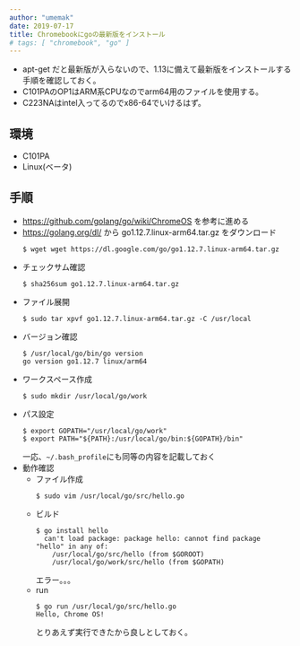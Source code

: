```yaml
---
author: "umemak"
date: 2019-07-17
title: Chromebookにgoの最新版をインストール
# tags: [ "chromebook", "go" ]
---
```


* apt-get だと最新版が入らないので、1.13に備えて最新版をインストールする手順を確認しておく。
* C101PAのOP1はARM系CPUなのでarm64用のファイルを使用する。
* C223NAはintel入ってるのでx86-64でいけるはず。

## 環境
* C101PA
* Linux(ベータ)

## 手順
* https://github.com/golang/go/wiki/ChromeOS を参考に進める
* https://golang.org/dl/ から go1.12.7.linux-arm64.tar.gz をダウンロード
  ```
  $ wget wget https://dl.google.com/go/go1.12.7.linux-arm64.tar.gz
  ```
* チェックサム確認
  ```
  $ sha256sum go1.12.7.linux-arm64.tar.gz 
  ```
* ファイル展開
  ```
  $ sudo tar xpvf go1.12.7.linux-arm64.tar.gz -C /usr/local
  ```
* バージョン確認
  ```
  $ /usr/local/go/bin/go version
  go version go1.12.7 linux/arm64
  ```
* ワークスペース作成
  ```
  $ sudo mkdir /usr/local/go/work
  ```
* パス設定
  ```
  $ export GOPATH="/usr/local/go/work"
  $ export PATH="${PATH}:/usr/local/go/bin:${GOPATH}/bin"
  ```
  一応、`~/.bash_profile`にも同等の内容を記載しておく
* 動作確認
  - ファイル作成
    ```
    $ sudo vim /usr/local/go/src/hello.go
    ```
  - ビルド
    ```
    $ go install hello
      can't load package: package hello: cannot find package "hello" in any of:
        /usr/local/go/src/hello (from $GOROOT)
        /usr/local/go/work/src/hello (from $GOPATH)
    ```
    エラー。。。
  - run
    ```
    $ go run /usr/local/go/src/hello.go 
    Hello, Chrome OS!
    ```
    とりあえず実行できたから良しとしておく。

